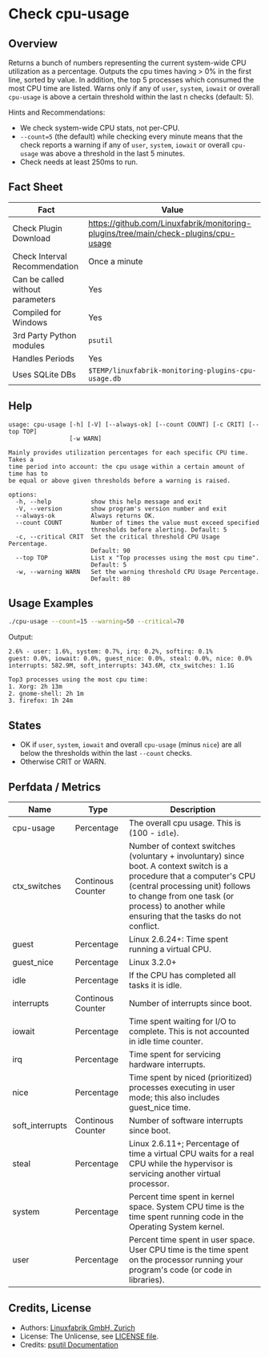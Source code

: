 # Check cpu-usage

## Overview

Returns a bunch of numbers representing the current system-wide CPU utilization as a percentage. Outputs the cpu times having \> 0% in the first line, sorted by value. In addition, the top 5 processes which consumed the most CPU time are listed. Warns only if any of `user`, `system`, `iowait` or overall `cpu-usage` is above a certain threshold within the last n checks (default: 5).

Hints and Recommendations:

* We check system-wide CPU stats, not per-CPU.
* `--count=5` (the default) while checking every minute means that the check reports a warning if any of `user`, `system`, `iowait` or overall `cpu-usage` was above a threshold in the last 5 minutes.
* Check needs at least 250ms to run.


## Fact Sheet

| Fact | Value |
|----|----|
| Check Plugin Download                 | <https://github.com/Linuxfabrik/monitoring-plugins/tree/main/check-plugins/cpu-usage> |
| Check Interval Recommendation         | Once a minute |
| Can be called without parameters      | Yes |
| Compiled for Windows                  | Yes |
| 3rd Party Python modules              | `psutil` |
| Handles Periods                       | Yes |
| Uses SQLite DBs                       | `$TEMP/linuxfabrik-monitoring-plugins-cpu-usage.db` |


## Help

```text
usage: cpu-usage [-h] [-V] [--always-ok] [--count COUNT] [-c CRIT] [--top TOP]
                 [-w WARN]

Mainly provides utilization percentages for each specific CPU time. Takes a
time period into account: the cpu usage within a certain amount of time has to
be equal or above given thresholds before a warning is raised.

options:
  -h, --help           show this help message and exit
  -V, --version        show program's version number and exit
  --always-ok          Always returns OK.
  --count COUNT        Number of times the value must exceed specified
                       thresholds before alerting. Default: 5
  -c, --critical CRIT  Set the critical threshold CPU Usage Percentage.
                       Default: 90
  --top TOP            List x "Top processes using the most cpu time".
                       Default: 5
  -w, --warning WARN   Set the warning threshold CPU Usage Percentage.
                       Default: 80
```


## Usage Examples

```bash
./cpu-usage --count=15 --warning=50 --critical=70
```

Output:

```text
2.6% - user: 1.6%, system: 0.7%, irq: 0.2%, softirq: 0.1%
guest: 0.0%, iowait: 0.0%, guest_nice: 0.0%, steal: 0.0%, nice: 0.0%
interrupts: 582.9M, soft_interrupts: 343.6M, ctx_switches: 1.1G

Top3 processes using the most cpu time:
1. Xorg: 2h 13m
2. gnome-shell: 2h 1m
3. firefox: 1h 24m
```


## States

* OK if `user`, `system`, `iowait` and overall `cpu-usage` (minus `nice`) are all below the thresholds within the last `--count` checks.
* Otherwise CRIT or WARN.


## Perfdata / Metrics

| Name | Type | Description |
|----|----|----|
| cpu-usage | Percentage | The overall cpu usage. This is (100 - `idle`). |
| ctx_switches | Continous Counter | Number of context switches (voluntary + involuntary) since boot. A context switch is a procedure that a computer's CPU (central processing unit) follows to change from one task (or process) to another while ensuring that the tasks do not conflict. |
| guest | Percentage | Linux 2.6.24+: Time spent running a virtual CPU. |
| guest_nice | Percentage | Linux 3.2.0+ |
| idle | Percentage | If the CPU has completed all tasks it is idle. |
| interrupts | Continous Counter | Number of interrupts since boot. |
| iowait | Percentage | Time spent waiting for I/O to complete. This is not accounted in idle time counter. |
| irq | Percentage | Time spent for servicing hardware interrupts. |
| nice | Percentage | Time spent by niced (prioritized) processes executing in user mode; this also includes guest_nice time. |
| soft_interrupts | Continous Counter | Number of software interrupts since boot. |
| steal | Percentage | Linux 2.6.11+; Percentage of time a virtual CPU waits for a real CPU while the hypervisor is servicing another virtual processor. |
| system | Percentage | Percent time spent in kernel space. System CPU time is the time spent running code in the Operating System kernel. |
| user | Percentage | Percent time spent in user space. User CPU time is the time spent on the processor running your program's code (or code in libraries). |


## Credits, License

* Authors: [Linuxfabrik GmbH, Zurich](https://www.linuxfabrik.ch)
* License: The Unlicense, see [LICENSE file](https://unlicense.org/).
* Credits: [psutil Documentation](https://psutil.readthedocs.io/en/latest/)
